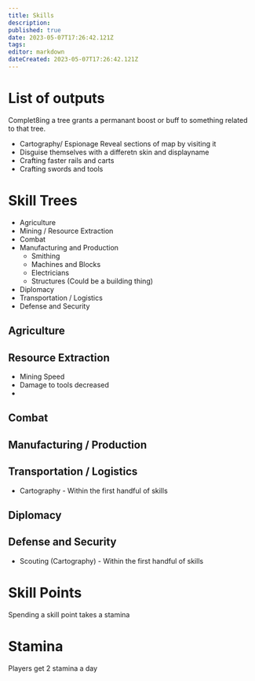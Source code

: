```yaml
---
title: Skills
description: 
published: true
date: 2023-05-07T17:26:42.121Z
tags: 
editor: markdown
dateCreated: 2023-05-07T17:26:42.121Z
---
```


# List of outputs
Complet8ing a tree grants a permanant boost or buff to something related to that tree.

- Cartography/ Espionage Reveal sections of map by visiting it
- Disguise themselves with a differetn skin and displayname
- Crafting faster rails and carts
- Crafting swords and tools

# Skill Trees
- Agriculture
- Mining / Resource Extraction
- Combat
- Manufacturing and Production
  - Smithing
  - Machines and Blocks
  - Electricians
  - Structures (Could be a building thing)
- Diplomacy
- Transportation / Logistics
- Defense and Security

## Agriculture

## Resource Extraction
- Mining Speed
- Damage to tools decreased
- 

## Combat

## Manufacturing / Production

## Transportation / Logistics
- Cartography - Within the first handful of skills

## Diplomacy

## Defense and Security
- Scouting (Cartography) - Within the first handful of skills




# Skill Points
Spending a skill point takes a stamina

# Stamina
Players get 2 stamina a day